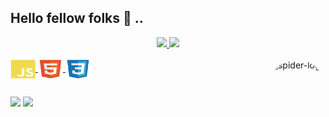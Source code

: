 ## Hello fellow folks 👀 ..
  
<div align="center">
  <a href="https://github.com/NathanlsDev">
  <img height="160em" src="https://github-readme-stats.vercel.app/api?username=NathanlsDev&show_icons=true&theme=aura&include_all_commits=true&count_private=true"/>
  <img height="160em" src="https://github-readme-stats.vercel.app/api/top-langs/?username=NathanlsDev&layout=compact&langs_count=7&theme=aura"/>
</div>
  
<div style="display: inline_block"><br>
  <img align="center" alt="Js-logo" title="JavaScript" height="30" width="40" src="https://raw.githubusercontent.com/devicons/devicon/master/icons/javascript/javascript-plain.svg">
  <img align="center" alt="HTML-logo" title="HTML" height="30" width="40" src="https://raw.githubusercontent.com/devicons/devicon/master/icons/html5/html5-original.svg">
  <img align="center" alt="CSS-logo" title="CSS" height="30" width="40" src="https://raw.githubusercontent.com/devicons/devicon/master/icons/css3/css3-original.svg">
  <img align="right" alt="spider-logo" height="120" style="border-radius:50px;" src="https://i.ibb.co/z7LHhTj/b-1.png">
</div>
  
  ## 
  
<div>  
  <a href = "mailto:nathanls.dev@gmail.com"><img src="https://img.shields.io/badge/Gmail-D14836?style=for-the-badge&logo=gmail&logoColor=white" target="_blank"></a>
  <a href="https://www.linkedin.com/in/NathanlsDev/" target="_blank" rel="external"><img src="https://img.shields.io/badge/-LinkedIn-%230077B5?style=for-the-badge&logo=linkedin&logoColor=white" target="_blank"></a>
  </div>
